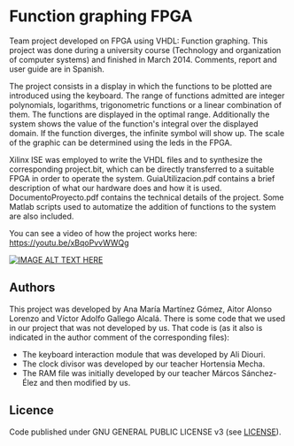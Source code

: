 # Function graphing FPGA

Team project developed on FPGA using VHDL: Function graphing. This project was done during a university course (Technology and organization of computer systems) and finished in March 2014. Comments, report and user guide are in Spanish.

The project consists in a display in which the functions to be plotted are introduced using the keyboard. The range of functions admitted are integer polynomials, logarithms, trigonometric functions or a linear combination of them. The functions are displayed in the optimal range. Additionally the system shows the value of the function's integral over the displayed domain. If the function diverges, the infinite symbol will show up. The scale of the graphic can be determined using the leds in the FPGA.

Xilinx ISE was employed to write the VHDL files and to synthesize the corresponding project.bit, which can be directly transferred to a suitable FPGA in order to operate the system. GuiaUtilizacion.pdf contains a brief description of what our hardware does and how it is used. DocumentoProyecto.pdf contains the technical details of the project. Some Matlab scripts used to automatize the addition of functions to the system are also included.

You can see a video of how the project works here: https://youtu.be/xBqoPvvWWQg

[![IMAGE ALT TEXT HERE](http://img.youtube.com/vi/xBqoPvvWWQg/0.jpg)](https://youtu.be/xBqoPvvWWQg)



## Authors

This project was developed by Ana María Martínez Gómez, Aitor Alonso Lorenzo and Víctor Adolfo Gallego Alcalá. There is some code that we used in our project that was not developed by us.  That code is (as it also is indicated in the author comment of the corresponding files): 

* The keyboard interaction module that was developed by Ali Diouri.
* The clock divisor was developed by our teacher Hortensia Mecha.
* The RAM file was initially developed by our teacher Márcos Sánchez-Élez and then modified by us.



## Licence

Code published under GNU GENERAL PUBLIC LICENSE v3 (see [LICENSE](LICENSE)).
